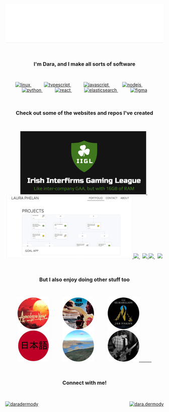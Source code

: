 ![](./hello_there_mountains.gif)

<div>&nbsp;</div>
<h3 align="center">I'm Dara, and I make all sorts of software</h3>
<div>&nbsp;</div>

<p align="center">
  <a href="https://www.linux.org/" target="_blank">
    <img src="https://devicons.github.io/devicon/devicon.git/icons/linux/linux-original.svg" alt="linux" width="40" height="40"/>
  </a>
  <span>&nbsp;&nbsp;&nbsp;&nbsp; &nbsp;&nbsp;&nbsp;&nbsp;</span>
  <a href="https://www.typescriptlang.org/" target="_blank">
    <img src="https://devicons.github.io/devicon/devicon.git/icons/typescript/typescript-original.svg" alt="typescript" width="40" height="40"/>
  </a>
  <span>&nbsp;&nbsp;&nbsp;&nbsp; &nbsp;&nbsp;&nbsp;&nbsp;</span>
  <a href="https://developer.mozilla.org/en-US/docs/Web/JavaScript" target="_blank">
    <img src="https://devicons.github.io/devicon/devicon.git/icons/javascript/javascript-original.svg" alt="javascript" width="40" height="40"/>
  </a>
  <span>&nbsp;&nbsp;&nbsp;&nbsp; &nbsp;&nbsp;&nbsp;&nbsp;</span>
  <a href="https://nodejs.org" target="_blank">
    <img src="https://devicons.github.io/devicon/devicon.git/icons/nodejs/nodejs-original-wordmark.svg" alt="nodejs" width="40" height="40"/>
  </a>
  <span>&nbsp;&nbsp;&nbsp;&nbsp; &nbsp;&nbsp;&nbsp;&nbsp;</span>
  <a href="https://www.python.org" target="_blank">
    <img src="https://devicons.github.io/devicon/devicon.git/icons/python/python-original.svg" alt="python" width="40" height="40"/>
  </a>
  <span>&nbsp;&nbsp;&nbsp;&nbsp; &nbsp;&nbsp;&nbsp;&nbsp;</span>
  <a href="https://reactjs.org/" target="_blank">
    <img src="https://devicons.github.io/devicon/devicon.git/icons/react/react-original-wordmark.svg" alt="react" width="40" height="40"/>
  </a>
  <span>&nbsp;&nbsp;&nbsp;&nbsp; &nbsp;&nbsp;&nbsp;&nbsp;</span>
  <a href="https://www.elastic.co" target="_blank">
    <img src="https://www.vectorlogo.zone/logos/elastic/elastic-icon.svg" alt="elasticsearch" width="40" height="40"/>
  </a>
  <span>&nbsp;&nbsp;&nbsp;&nbsp; &nbsp;&nbsp;&nbsp;&nbsp;</span>
  <a href="https://www.figma.com/" target="_blank">
    <img src="https://www.vectorlogo.zone/logos/figma/figma-icon.svg" alt="figma" width="40" height="40"/>
  </a>
</p>

<div>&nbsp;</div>
<h3 align="center">Check out some of the websites and repos I've created</h3>
<div>&nbsp;</div>

<p align="center">
  <a href="https://irishinterfirmsgaming.ie" target="_blank">
    <img src="./irishinterfirmsgaming.ie.png" width="400"/>
  </a>
  <span>&nbsp;</span>
  <a href="https://lauramjphelan.com" target="_blank">
    <img src="./lauramjphelan.com.png" width="400"/>
  </a>
  <a href="https://github.com/daradermody/poll-watch" target="_blank">
    <img src="https://gh-card.dev/repos/daradermody/poll-watch.svg" width="400"/>
  </a>
  <span>&nbsp;</span>
  <a href="https://github.com/daradermody/ConsoleTable" target="_blank">
    <img src="https://gh-card.dev/repos/daradermody/ConsoleTable.svg" width="400"/>
  </a>
  <a href="https://github.com/daradermody/shawshank-licence" target="_blank">
    <img src="https://gh-card.dev/repos/daradermody/shawshank-licence.svg" width="400"/>
  </a>
  <span>&nbsp;</span>
  <a href="https://github.com/daradermody/BallGobblers" target="_blank">
    <img src="https://gh-card.dev/repos/daradermody/BallGobblers.svg" width="400"/>
  </a>
</p>

<div>&nbsp;</div>
<h3 align="center">But I also enjoy doing other stuff too</h3>
<div>&nbsp;</div>

<p align="center">
  <img src="./movie_alt_circle.png" alt="Cinema" title="Cinema" width="100" height="100"/>
  <span>&nbsp;&nbsp;&nbsp;&nbsp; &nbsp;&nbsp;&nbsp;&nbsp;</span>
  <img src="./jazz_circle.png" alt="Prog rock and jazz fusion" title="Prog rock and jazz fusion" width="100" height="100"/>
  <span>&nbsp;&nbsp;&nbsp;&nbsp; &nbsp;&nbsp;&nbsp;&nbsp;</span>
  <img src="./book_circle.png" alt="J. R. R. Tolkien" title="J. R. R. Tolkien" width="100" height="100"/>
  <span>&nbsp;&nbsp;&nbsp;&nbsp; &nbsp;&nbsp;&nbsp;&nbsp;</span>
  <img src="./japanese_circle.png" alt="Languages" title="Languages" width="100" height="100"/>
  <span>&nbsp;&nbsp;&nbsp;&nbsp; &nbsp;&nbsp;&nbsp;&nbsp;</span>
  <img src="./mountains_circle.png" alt="Hiking" title="Hiking" width="100" height="100"/>
  <span>&nbsp;&nbsp;&nbsp;&nbsp; &nbsp;&nbsp;&nbsp;&nbsp;</span>
  <a href="https://www.youtube.com/watch?v=u3kaRQONg8s" target="_blank">
    <img src="./music_circle.png" alt="Playing music" title="Playing music" width="100" height="100"/>
    <span>&nbsp;&nbsp;&nbsp;&nbsp; &nbsp;&nbsp;&nbsp;&nbsp;</span>
  </a>
</p>

<div>&nbsp;</div>
<h3 align="center">Connect with me!</h3>
<div>&nbsp;</div>

<p align="center" style="display: flex; justify-content: space-between">
  <a href="https://linkedin.com/in/daradermody" target="blank">
    <img align="center" src="https://cdn.jsdelivr.net/npm/simple-icons@3.0.1/icons/linkedin.svg" alt="daradermody" height="30" width="40" />
  </a>
  <a href="https://fb.com/dara.dermody" target="blank">
    <img align="center" src="https://cdn.jsdelivr.net/npm/simple-icons@3.0.1/icons/facebook.svg" alt="dara.dermody" height="30" width="40" />
  </a>
</p>

